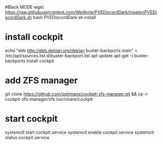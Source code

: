 #Black MODE
wget https://raw.githubusercontent.com/Weilbyte/PVEDiscordDark/master/PVEDiscordDark.sh
bash PVEDiscordDark.sh install
# install cockpit
echo "deb http://deb.debian.org/debian buster-backports main" > /etc/apt/sources.list.d/buster-backport.list
apt update
apt-get -t buster-backports install cockpit
# add ZFS manager
git clone https://github.com/optimans/cockpit-zfs-manager.git && cp -r cockpit-zfs-manager/zfs /usr/share/cockpit
# start cockpit
systemctl start cockpit.service
systemctl enable cockpit.service
systemctl status cockpit.service
